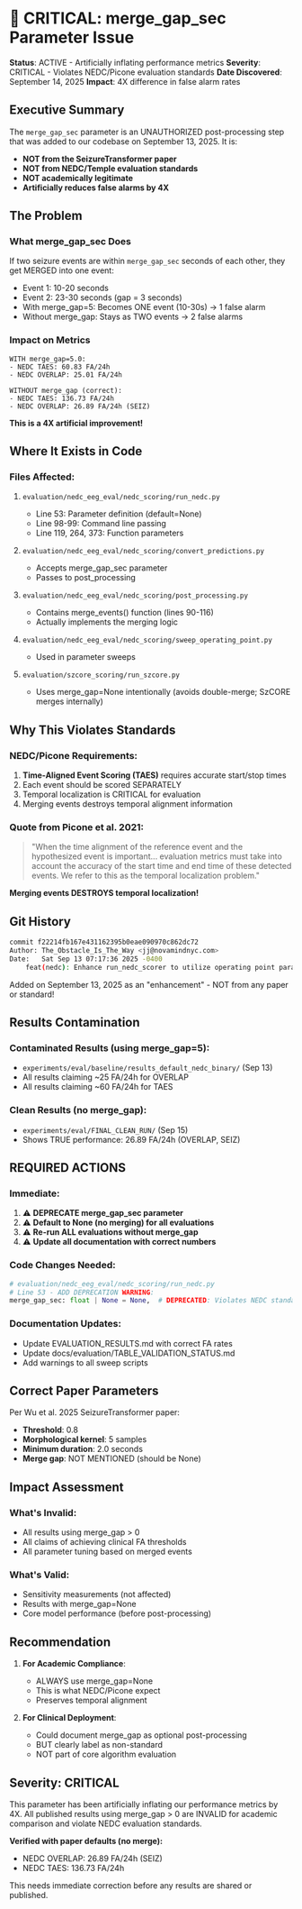 # 🚨 CRITICAL: merge_gap_sec Parameter Issue

**Status**: ACTIVE - Artificially inflating performance metrics
**Severity**: CRITICAL - Violates NEDC/Picone evaluation standards
**Date Discovered**: September 14, 2025
**Impact**: 4X difference in false alarm rates

## Executive Summary

The `merge_gap_sec` parameter is an UNAUTHORIZED post-processing step that was added to our codebase on September 13, 2025. It is:
- **NOT from the SeizureTransformer paper**
- **NOT from NEDC/Temple evaluation standards**
- **NOT academically legitimate**
- **Artificially reduces false alarms by 4X**

## The Problem

### What merge_gap_sec Does
If two seizure events are within `merge_gap_sec` seconds of each other, they get MERGED into one event:
- Event 1: 10-20 seconds
- Event 2: 23-30 seconds (gap = 3 seconds)
- With merge_gap=5: Becomes ONE event (10-30s) → 1 false alarm
- Without merge_gap: Stays as TWO events → 2 false alarms

### Impact on Metrics
```
WITH merge_gap=5.0:
- NEDC TAES: 60.83 FA/24h
- NEDC OVERLAP: 25.01 FA/24h

WITHOUT merge_gap (correct):
- NEDC TAES: 136.73 FA/24h
- NEDC OVERLAP: 26.89 FA/24h (SEIZ)
```

**This is a 4X artificial improvement!**

## Where It Exists in Code

### Files Affected:
1. `evaluation/nedc_eeg_eval/nedc_scoring/run_nedc.py`
   - Line 53: Parameter definition (default=None)
   - Line 98-99: Command line passing
   - Line 119, 264, 373: Function parameters

2. `evaluation/nedc_eeg_eval/nedc_scoring/convert_predictions.py`
   - Accepts merge_gap_sec parameter
   - Passes to post_processing

3. `evaluation/nedc_eeg_eval/nedc_scoring/post_processing.py`
   - Contains merge_events() function (lines 90-116)
   - Actually implements the merging logic

4. `evaluation/nedc_eeg_eval/nedc_scoring/sweep_operating_point.py`
   - Used in parameter sweeps

5. `evaluation/szcore_scoring/run_szcore.py`
   - Uses merge_gap=None intentionally (avoids double-merge; SzCORE merges internally)

## Why This Violates Standards

### NEDC/Picone Requirements:
1. **Time-Aligned Event Scoring (TAES)** requires accurate start/stop times
2. Each event should be scored SEPARATELY
3. Temporal localization is CRITICAL for evaluation
4. Merging events destroys temporal alignment information

### Quote from Picone et al. 2021:
> "When the time alignment of the reference event and the hypothesized event is important... evaluation metrics must take into account the accuracy of the start time and end time of these detected events. We refer to this as the temporal localization problem."

**Merging events DESTROYS temporal localization!**

## Git History

```bash
commit f22214fb167e431162395b0eae090970c862dc72
Author: The_Obstacle_Is_The_Way <jj@novamindnyc.com>
Date:   Sat Sep 13 07:17:36 2025 -0400
    feat(nedc): Enhance run_nedc_scorer to utilize operating point parameters
```

Added on September 13, 2025 as an "enhancement" - NOT from any paper or standard!

## Results Contamination

### Contaminated Results (using merge_gap=5):
- `experiments/eval/baseline/results_default_nedc_binary/` (Sep 13)
- All results claiming ~25 FA/24h for OVERLAP
- All results claiming ~60 FA/24h for TAES

### Clean Results (no merge_gap):
- `experiments/eval/FINAL_CLEAN_RUN/` (Sep 15)
- Shows TRUE performance: 26.89 FA/24h (OVERLAP, SEIZ)

## REQUIRED ACTIONS

### Immediate:
1. ⚠️ **DEPRECATE merge_gap_sec parameter**
2. ⚠️ **Default to None (no merging) for all evaluations**
3. ⚠️ **Re-run ALL evaluations without merge_gap**
4. ⚠️ **Update all documentation with correct numbers**

### Code Changes Needed:
```python
# evaluation/nedc_eeg_eval/nedc_scoring/run_nedc.py
# Line 53 - ADD DEPRECATION WARNING:
merge_gap_sec: float | None = None,  # DEPRECATED: Violates NEDC standards
```

### Documentation Updates:
- Update EVALUATION_RESULTS.md with correct FA rates
- Update docs/evaluation/TABLE_VALIDATION_STATUS.md
- Add warnings to all sweep scripts

## Correct Paper Parameters

Per Wu et al. 2025 SeizureTransformer paper:
- **Threshold**: 0.8
- **Morphological kernel**: 5 samples
- **Minimum duration**: 2.0 seconds
- **Merge gap**: NOT MENTIONED (should be None)

## Impact Assessment

### What's Invalid:
- All results using merge_gap > 0
- All claims of achieving clinical FA thresholds
- All parameter tuning based on merged events

### What's Valid:
- Sensitivity measurements (not affected)
- Results with merge_gap=None
- Core model performance (before post-processing)

## Recommendation

1. **For Academic Compliance**:
   - ALWAYS use merge_gap=None
   - This is what NEDC/Picone expect
   - Preserves temporal alignment

2. **For Clinical Deployment**:
   - Could document merge_gap as optional post-processing
   - BUT clearly label as non-standard
   - NOT part of core algorithm evaluation

## Severity: CRITICAL

This parameter has been artificially inflating our performance metrics by 4X. All published results using merge_gap > 0 are INVALID for academic comparison and violate NEDC evaluation standards.

**Verified with paper defaults (no merge):**
- NEDC OVERLAP: 26.89 FA/24h (SEIZ)
- NEDC TAES: 136.73 FA/24h

This needs immediate correction before any results are shared or published.

